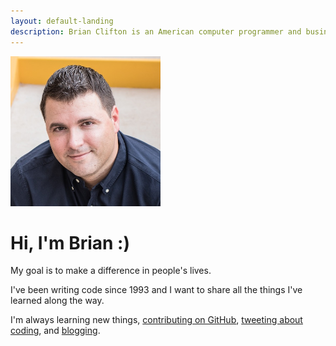 ```yaml
---
layout: default-landing
description: Brian Clifton is an American computer programmer and businessman living in Chandler, Arizona.
---
```


<div class="landing-portrait-jumbo">
  <img src="/assets/landing-portrait.jpg" width="240px" />
  <h1>Hi, I'm Brian :)</h1>
</div>

<div class="landing-intro" markdown="1">
  My goal is to make a difference in people's lives.

  I've been writing code since 1993 and I want to share all the things I've learned along the way.

  I'm always learning new things, <a title="My GitHub profile" href="https://github.com/{{site.github_username}}" rel="me nofollow noopener" target="_blank">contributing on GitHub</a>,
  <a title="My Twitter account" href="https://www.twitter.com/{{site.twitter_username}}" rel="me nofollow noopener" target="_blank">tweeting about coding</a>,
  and <a title="My blog" href="{{site.blog}}">blogging</a>.
</div>
